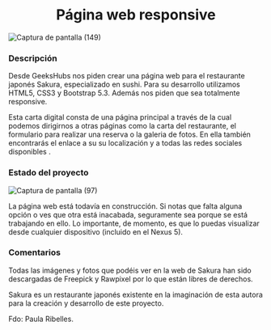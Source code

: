 <h1 align="center"> Página web responsive </h1>

![Captura de pantalla (149)](https://user-images.githubusercontent.com/65761160/215628048-49c0ce5f-23db-4692-b05f-1a6cd165b52f.png)


### Descripción 
Desde GeeksHubs nos piden crear una página web para el restaurante japonés Sakura, especializado en sushi. Para su desarrollo utilizamos HTML5, CSS3 y Bootstrap 5.3. Además nos piden que sea totalmente responsive.

Esta carta digital consta de una página principal a través de la cual podemos dirigirnos a otras páginas como la carta del restaurante, el formulario para realizar una reserva o la galeria de fotos. 
En ella también encontrarás el enlace a su su localización y a todas las redes sociales disponibles .

### Estado del proyecto

![Captura de pantalla (97)](https://user-images.githubusercontent.com/65761160/215630344-2953949e-4589-47aa-9a9b-a08019b6f3ee.png)

La página web está todavía en construcción. Si notas que falta alguna opción o ves que otra está inacabada, seguramente sea porque se está trabajando en ello. Lo importante, de momento, es que lo puedas visualizar desde cualquier dispositivo (incluido en el Nexus 5).

### Comentarios

Todas las imágenes y fotos que podéis ver en la web de Sakura han sido descargadas de Freepick y Rawpixel por lo que están libres de derechos.

Sakura es un restaurante japonés existente en la imaginación de esta autora para la creación y desarrollo de este proyecto. 

Fdo: Paula Ribelles.
